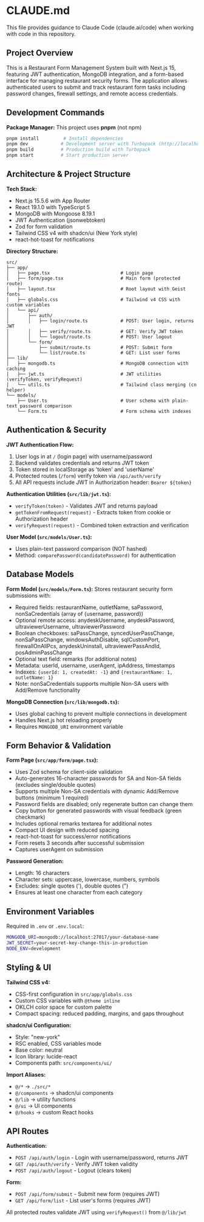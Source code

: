 # CLAUDE.md

This file provides guidance to Claude Code (claude.ai/code) when working with code in this repository.

## Project Overview

This is a Restaurant Form Management System built with Next.js 15, featuring JWT authentication, MongoDB integration, and a form-based interface for managing restaurant security forms. The application allows authenticated users to submit and track restaurant form tasks including password changes, firewall settings, and remote access credentials.

## Development Commands

**Package Manager:** This project uses **pnpm** (not npm)

```bash
pnpm install         # Install dependencies
pnpm dev            # Development server with Turbopack (http://localhost:3000)
pnpm build          # Production build with Turbopack
pnpm start          # Start production server
```

## Architecture & Project Structure

**Tech Stack:**
- Next.js 15.5.6 with App Router
- React 19.1.0 with TypeScript 5
- MongoDB with Mongoose 8.19.1
- JWT Authentication (jsonwebtoken)
- Zod for form validation
- Tailwind CSS v4 with shadcn/ui (New York style)
- react-hot-toast for notifications

**Directory Structure:**
```
src/
├── app/
│   ├── page.tsx                          # Login page
│   ├── form/page.tsx                     # Main form (protected route)
│   ├── layout.tsx                        # Root layout with Geist fonts
│   ├── globals.css                       # Tailwind v4 CSS with custom variables
│   └── api/
│       ├── auth/
│       │   ├── login/route.ts            # POST: User login, returns JWT
│       │   ├── verify/route.ts           # GET: Verify JWT token
│       │   └── logout/route.ts           # POST: User logout
│       └── form/
│           ├── submit/route.ts           # POST: Submit form
│           └── list/route.ts             # GET: List user forms
├── lib/
│   ├── mongodb.ts                        # MongoDB connection with caching
│   ├── jwt.ts                            # JWT utilities (verifyToken, verifyRequest)
│   └── utils.ts                          # Tailwind class merging (cn helper)
└── models/
    ├── User.ts                           # User schema with plain-text password comparison
    └── Form.ts                           # Form schema with indexes
```

## Authentication & Security

**JWT Authentication Flow:**
1. User logs in at `/` (login page) with username/password
2. Backend validates credentials and returns JWT token
3. Token stored in localStorage as 'token' and 'userName'
4. Protected routes (`/form`) verify token via `/api/auth/verify`
5. All API requests include JWT in Authorization header: `Bearer ${token}`

**Authentication Utilities (`src/lib/jwt.ts`):**
- `verifyToken(token)` - Validates JWT and returns payload
- `getTokenFromRequest(request)` - Extracts token from cookie or Authorization header
- `verifyRequest(request)` - Combined token extraction and verification

**User Model (`src/models/User.ts`):**
- Uses plain-text password comparison (NOT hashed)
- Method: `comparePassword(candidatePassword)` for authentication

## Database Models

**Form Model (`src/models/Form.ts`):**
Stores restaurant security form submissions with:
- Required fields: restaurantName, outletName, saPassword, nonSaCredentials (array of {username, password})
- Optional remote access: anydeskUsername, anydeskPassword, ultraviewerUsername, ultraviewerPassword
- Boolean checkboxes: saPassChange, syncedUserPassChange, nonSaPassChange, windowsAuthDisable, sqlCustomPort, firewallOnAllPcs, anydeskUninstall, ultraviewerPassAndId, posAdminPassChange
- Optional text field: remarks (for additional notes)
- Metadata: userId, username, userAgent, ipAddress, timestamps
- Indexes: `{userId: 1, createdAt: -1}` and `{restaurantName: 1, outletName: 1}`
- Note: nonSaCredentials supports multiple Non-SA users with Add/Remove functionality

**MongoDB Connection (`src/lib/mongodb.ts`):**
- Uses global caching to prevent multiple connections in development
- Handles Next.js hot reloading properly
- Requires `MONGODB_URI` environment variable

## Form Behavior & Validation

**Form Page (`src/app/form/page.tsx`):**
- Uses Zod schema for client-side validation
- Auto-generates 16-character passwords for SA and Non-SA fields (excludes single/double quotes)
- Supports multiple Non-SA credentials with dynamic Add/Remove buttons (minimum 1 required)
- Password fields are disabled; only regenerate button can change them
- Copy button for generated passwords with visual feedback (green checkmark)
- Includes optional remarks textarea for additional notes
- Compact UI design with reduced spacing
- react-hot-toast for success/error notifications
- Form resets 3 seconds after successful submission
- Captures userAgent on submission

**Password Generation:**
- Length: 16 characters
- Character sets: uppercase, lowercase, numbers, symbols
- Excludes: single quotes ('), double quotes (")
- Ensures at least one character from each category

## Environment Variables

Required in `.env` or `.env.local`:
```bash
MONGODB_URI=mongodb://localhost:27017/your-database-name
JWT_SECRET=your-secret-key-change-this-in-production
NODE_ENV=development
```

## Styling & UI

**Tailwind CSS v4:**
- CSS-first configuration in `src/app/globals.css`
- Custom CSS variables with `@theme inline`
- OKLCH color space for custom palette
- Compact spacing: reduced padding, margins, and gaps throughout

**shadcn/ui Configuration:**
- Style: "new-york"
- RSC enabled, CSS variables mode
- Base color: neutral
- Icon library: lucide-react
- Components path: `src/components/ui/`

**Import Aliases:**
- `@/*` → `./src/*`
- `@/components` → shadcn/ui components
- `@/lib` → utility functions
- `@/ui` → UI components
- `@/hooks` → custom React hooks

## API Routes

**Authentication:**
- `POST /api/auth/login` - Login with username/password, returns JWT
- `GET /api/auth/verify` - Verify JWT token validity
- `POST /api/auth/logout` - Logout (clears token)

**Form:**
- `POST /api/form/submit` - Submit new form (requires JWT)
- `GET /api/form/list` - List user's forms (requires JWT)

All protected routes validate JWT using `verifyRequest()` from `@/lib/jwt`
